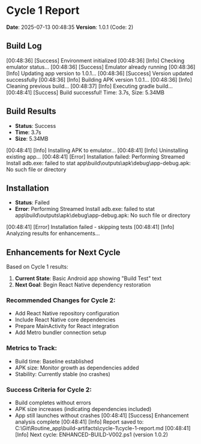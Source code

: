 ﻿# Cycle 1 Report
**Date**: 2025-07-13 00:48:35
**Version**: 1.0.1 (Code: 2)

## Build Log
[00:48:36] [Success] Environment initialized
[00:48:36] [Info] Checking emulator status...
[00:48:36] [Success] Emulator already running
[00:48:36] [Info] Updating app version to 1.0.1...
[00:48:36] [Success] Version updated successfully
[00:48:36] [Info] Building APK version 1.0.1...
[00:48:36] [Info] Cleaning previous build...
[00:48:37] [Info] Executing gradle build...
[00:48:41] [Success] Build successful! Time: 3.7s, Size: 5.34MB

## Build Results
- **Status**: Success
- **Time**: 3.7s
- **Size**: 5.34MB

[00:48:41] [Info] Installing APK to emulator...
[00:48:41] [Info] Uninstalling existing app...
[00:48:41] [Error] Installation failed: Performing Streamed Install adb.exe: failed to stat app\build\outputs\apk\debug\app-debug.apk: No such file or directory

## Installation
- **Status**: Failed
- **Error**: Performing Streamed Install adb.exe: failed to stat app\build\outputs\apk\debug\app-debug.apk: No such file or directory

[00:48:41] [Error] Installation failed - skipping tests
[00:48:41] [Info] Analyzing results for enhancements...

## Enhancements for Next Cycle

Based on Cycle 1 results:

1. **Current State**: Basic Android app showing "Build Test" text
2. **Next Goal**: Begin React Native dependency restoration

### Recommended Changes for Cycle 2:
- Add React Native repository configuration
- Include React Native core dependencies
- Prepare MainActivity for React integration
- Add Metro bundler connection setup

### Metrics to Track:
- Build time: Baseline established
- APK size: Monitor growth as dependencies added
- Stability: Currently stable (no crashes)

### Success Criteria for Cycle 2:
- Build completes without errors
- APK size increases (indicating dependencies included)
- App still launches without crashes
[00:48:41] [Success] Enhancement analysis complete
[00:48:41] [Info] Report saved to: C:\Git\Routine_app\build-artifacts\cycle-1\cycle-1-report.md
[00:48:41] [Info] Next cycle: ENHANCED-BUILD-V002.ps1 (version 1.0.2)
